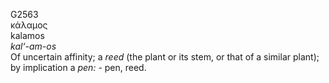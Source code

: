 <body>
  <p>G2563<br>  κάλαμος  <br> kalamos  <br><i>kal‘-am-os </i><br>Of uncertain affinity; a <i>reed</i> (the plant or its stem, or that of a similar plant); by implication a <i>pen:</i> - pen, reed.<br></p>
 </body>